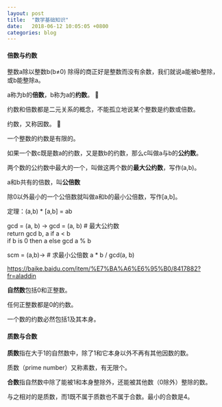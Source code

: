 ```yaml
---
layout: post
title:  "数学基础知识"
date:   2018-06-12 10:05:05 +0800
categories: blog
---
```

#### 倍数与约数
整数a除以整数b(b≠0) 除得的商正好是整数而没有余数，我们就说a能被b整除，或b能整除a。      

a称为b的**倍数**，b称为a的**约数**。           

约数和倍数都是二元关系的概念，不能孤立地说某个整数是约数或倍数。    

约数，又称因数。            

一个整数的约数是有限的。

如果一个数c既是数a的约数，又是数b的约数，那么c叫做a与b的**公约数**。

两个数的公约数中最大的一个，叫做这两个数的**最大公约数**，写作(a,b)。

a和b共有的倍数，叫**公倍数**    

除0以外最小的一个公倍数就叫做a和b的最小公倍数，写作[a,b]。

定理：(a,b) * [a,b] = ab

  gcd = (a, b) -> gcd = (a, b) # 最大公约数     
  return gcd b, a if a < b     
  if b is 0 then a else gcd a % b 
 
  scm = (a,b)->  # 求最小公倍数
  a * b / gcd(a, b)    
  
  https://baike.baidu.com/item/%E7%BA%A6%E6%95%B0/8417882?fr=aladdin


**自然数**包括0和正整数。

任何正整数都是0的约数。

一个数的约数必然包括1及其本身。

#### 质数与合数

**质数**指在大于1的自然数中，除了1和它本身以外不再有其他因数的数。

质数（prime number）又称素数，有无限个。

**合数**指自然数中除了能被1和本身整除外，还能被其他数（0除外）整除的数。

与之相对的是质数，而1既不属于质数也不属于合数。最小的合数是4。






